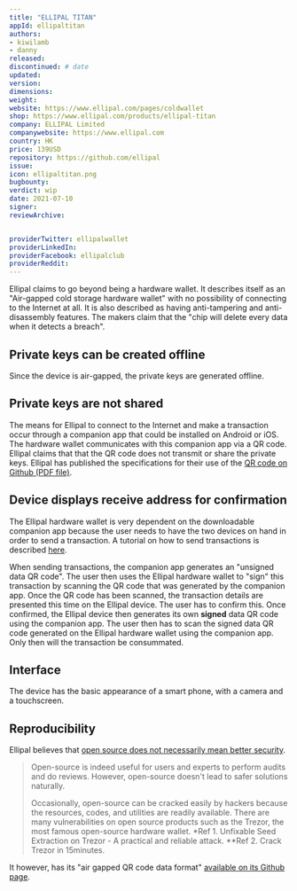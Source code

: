 ```yaml
---
title: "ELLIPAL TITAN"
appId: ellipaltitan
authors:
- kiwilamb
- danny
released: 
discontinued: # date
updated:
version:
dimensions: 
weight: 
website: https://www.ellipal.com/pages/coldwallet
shop: https://www.ellipal.com/products/ellipal-titan
company: ELLIPAL Limited
companywebsite: https://www.ellipal.com
country: HK
price: 139USD
repository: https://github.com/ellipal
issue:
icon: ellipaltitan.png
bugbounty:
verdict: wip
date: 2021-07-10
signer:
reviewArchive:


providerTwitter: ellipalwallet
providerLinkedIn: 
providerFacebook: ellipalclub
providerReddit: 
---
```



Ellipal claims to go beyond being a hardware wallet. It describes itself as an "Air-gapped cold storage hardware wallet" with no possibility of connecting to the Internet at all. It is also described as having anti-tampering and anti-disassembly features. The makers claim that the "chip will delete every data when it detects a breach". 

## Private keys can be created offline

Since the device is air-gapped, the private keys are generated offline. 

## Private keys are not shared 

The means for Ellipal to connect to the Internet and make a transaction occur through a companion app that could be installed on Android or iOS. The hardware wallet communicates with this companion app via a QR code. Ellipal claims that that the QR code does not transmit or share the private keys. Ellipal has published the specifications for their use of the [QR code on Github (PDF file)](https://github.com/ELLIPAL/air-gapped_qrcode_data_format/blob/master/ELLIPAL_AIR-GAPPED_QRCODE_DATA_FORMAT_R1.18.pdf).

## Device displays receive address for confirmation

The Ellipal hardware wallet is very dependent on the downloadable companion app because the user needs to have the two devices on hand in order to send a transaction. A tutorial on how to send transactions is described [here](https://www.ellipal.com/blogs/support/send-transaction-on-cold-wallet). 

When sending transactions, the companion app generates an "unsigned data QR code". The user then uses the Ellipal hardware wallet to "sign" this transaction by scanning the QR code that was generated by the companion app. Once the QR code has been scanned, the transaction details are presented this time on the Ellipal device. The user has to confirm this. Once confirmed, the Ellipal device then generates its own **signed** data QR code using the companion app. The user then has to scan the signed data QR code generated on the Ellipal hardware wallet using the companion app. Only then will the transaction be consummated.

## Interface

The device has the basic appearance of a smart phone, with a camera and a touchscreen. 

## Reproducibility

Ellipal believes that [open source does not necessarily mean better security](https://www.ellipal.com/blogs/news/how-much-does-open-source-contribute-to-security).

> Open-source is indeed useful for users and experts to perform audits and do reviews. However, open-source doesn't lead to safer solutions naturally. 
>
> Occasionally, open-source can be cracked easily by hackers because the resources, codes, and utilities are readily available. There are many vulnerabilities on open source products such as the Trezor, the most famous open-source hardware wallet. *Ref 1. Unfixable Seed Extraction on Trezor - A practical and reliable attack. **Ref 2. Crack Trezor in 15minutes.

It however, has its "air gapped QR code data format" [available on its Github page](https://github.com/ellipal). 